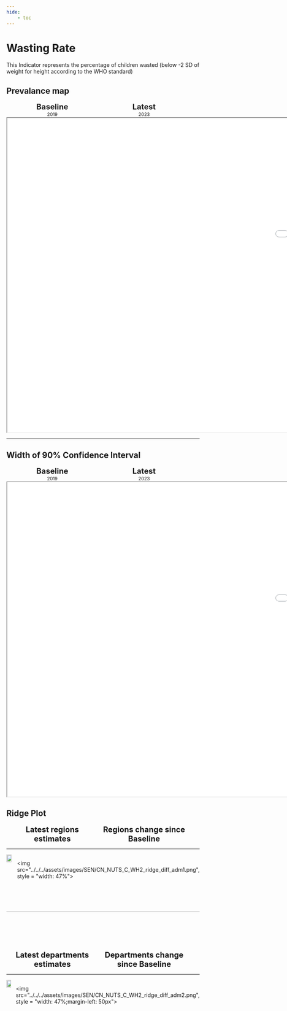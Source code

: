 ```yaml
---
hide:
    - toc
---
```

# Wasting Rate

This Indicator represents the percentage of children wasted (below -2 SD of weight for height according to the WHO standard)
## Prevalance map

<div style="width: 95%; display:grid; grid-template-columns: repeat(2, 1fr); gap: 0px; text-align:center; font-weight:bold;">
  <div style="font-size: 20px">Baseline</div>
  <div style="font-size: 20px">Latest</div>
</div>

<div style="width: 95%; display:grid; grid-template-columns: repeat(2, 1fr); gap: 0px; text-align:center;">
  <div style="font-size: 12px">2019</div>
  <div style="font-size: 12px">2023</div>
</div>

<iframe src="../../../assets/images/SEN/CN_NUTS_C_WH2_detail.html" style = "width: 2000px; height: 820px"></iframe>

---

## Width of 90% Confidence Interval

<div style="width: 95%; display:grid; grid-template-columns: repeat(2, 1fr); gap: 0px; text-align:center; font-weight:bold;">
  <div style="font-size: 20px">Baseline</div>
  <div style="font-size: 20px">Latest</div>
</div>

<div style="width: 95%; display:grid; grid-template-columns: repeat(2, 1fr); gap: 0px; text-align:center;">
  <div style="font-size: 12px">2019</div>
  <div style="font-size: 12px">2023</div>
</div>

<iframe src="../../../assets/images/SEN/CN_NUTS_C_WH2_detail_ci.html" style = "width: 2000px; height: 820px"></iframe>


## Ridge Plot

<div style="width: 95%; display:grid; grid-template-columns: repeat(2, 1fr); gap: 0px; text-align:center; font-weight:bold;x">
  <div style="font-size: 20px">Latest regions estimates</div>
  <div style="font-size: 20px">Regions change since Baseline</div>
</div>

---

<div style="display: flex">
<img src="../../../assets/images/SEN/CN_NUTS_C_WH2_ridge_adm1.png", style = "width: 47%">

<img src="../../../assets/images/SEN/CN_NUTS_C_WH2_ridge_diff_adm1.png", style = "width: 47%">

</div>

<hr style="height: 1px; background-color: #8c8c8cff; border: none; margin: 20px 0; margin-bottom: 100px; margin-top: 70px;">


<div style="width: 95%; display:grid; grid-template-columns: repeat(2, 1fr); gap: 0px; text-align:center; font-weight:bold;x">
  <div style="font-size: 20px">Latest departments estimates</div>
  <div style="font-size: 20px">Departments change since Baseline</div>
</div>

---

<div style="display: flex">
<img src="../../../assets/images/SEN/CN_NUTS_C_WH2_ridge_adm2.png", style = "width: 47%">

<img src="../../../assets/images/SEN/CN_NUTS_C_WH2_ridge_diff_adm2.png", style = "width: 47%;margin-left: 50px">

</div>